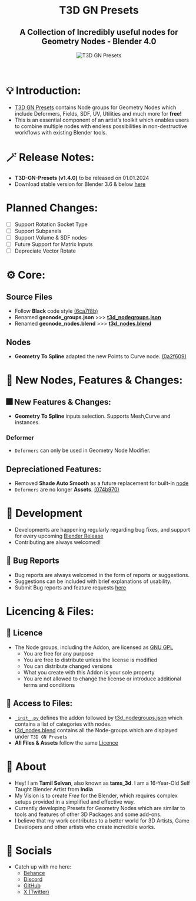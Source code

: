 <div align="center">

# T3D GN Presets
##  A Collection of Incredibly useful nodes for Geometry Nodes - Blender 4.0
![T3D GN Presets](https://user-images.githubusercontent.com/106262964/234839626-d88f0ce9-2399-4193-9940-2257bc728351.png)

<br>
</div>

# 💡 Introduction:

* [T3D GN Presets](https://github.com/Tams3d/T3D-GN-Presets/#t3d-gn-presets) contains Node groups for Geometry Nodes which include Deformers, Fields, SDF, UV, Utilities and much more for **free!**
* This is an essential component of an artist’s toolkit which enables users to combine multiple nodes with endless possibilities in non-destructive workflows with existing Blender tools.

# 🪄 Release Notes:

- **T3D-GN-Presets (v1.4.0)** to be released on 01.01.2024
- Download stable version for Blender 3.6 & below [here](https://github.com/Tams3d/T3D-GN-Presets/releases)    

# Planned Changes:
- [ ] Support Rotation Socket Type
- [ ] Support Subpanels
- [ ] Support Volume & SDF nodes
- [ ] Future Support for Matrix Inputs
- [ ] Depreciate Vector Rotate

# ⚙️ Core:
## Source Files
- Follow **Black** code style [(6ca7f8b)](https://github.com/Tams3d/T3D-GN-Presets/commit/6ca7f8b)
- Renamed **geonode_groups.json** >>> [**t3d_nodegroups.json**](https://github.com/Tams3d/T3D-GN-Presets/blob/Master/t3d_nodegroups.json)
- Renamed **geonode_nodes.blend** >>> [**t3d_nodes.blend**](https://github.com/Tams3d/T3D-GN-Presets/blob/Master/t3d_nodes.blend)

## Nodes
- **Geometry To Spline** adapted the new Points to Curve node. [(0a2f609)](https://github.com/Tams3d/T3D-GN-Presets/commit/0a2f609)

# 🎉 New Nodes, Features & Changes:

## 🎆 New Features & Changes:
- **Geometry To Spline** inputs selection. Supports Mesh,Curve and instances.

### Deformer
- `Deformers` can only be used in Geometry Node Modifier.

## Depreciationed Features:
- Removed **Shade Auto Smooth** as a future replacement for built-in [node](https://projects.blender.org/blender/blender/pulls/108014)
- `Deformers` are no longer **Assets**. [(074b970)](https://github.com/Tams3d/T3D-GN-Presets/commit/074b970)

# 🎯 Development
- Developments are happening regularly regarding bug fixes, and support for every upcoming [Blender Release](https://www.blender.org/download/releases/)
- Contributing are always welcomed!

## 👻 Bug Reports
- Bug reports are always welcomed in the form of reports or suggestions.
- Suggestions can be included with brief explanations of usability.
- Submit Bug reports and feature requests [here](https://github.com/Tams3d/T3D-GN-Presets/issues)

# Licencing & Files:
## 📄 Licence
- The Node groups, including the Addon, are licensed as [GNU GPL](https://github.com/Tams3d/T3D-GN-Presets/blob/Master/LICENSE.txt)
  * You are free for any purpose
  * You are free to distribute unless the license is modified
  * You can distribute changed versions
  * What you create with this Addon is your sole property
  * You are not allowed to change the license or introduce additional terms and conditions

## 📂 Access to Files:
- [ `_init_.py` ](https://github.com/Tams3d/T3D-GN-Presets/blob/Master/__init__.py) defines the addon followed by [t3d_nodegroups.json](https://github.com/Tams3d/T3D-GN-Presets/blob/Master/t3d_nodegroups.json) which contains a list of categories with nodes.
- [t3d_nodes.blend](https://github.com/Tams3d/T3D-GN-Presets/blob/Master/t3d_nodes.blend) contains all the Node-groups which are displayed under `T3D GN Presets`
- **All Files & Assets** follow the same [Licence](https://github.com/Tams3d/T3D-GN-Presets/blob/Master/LICENSE.txt)

# 🦄 About 
  - Hey! I am **Tamil Selvan**, also known as **tams_3d**. I am a 16-Year-Old Self Taught Blender Artist from **India**
  - My Vision is to create *Free* for the Blender, which requires complex setups provided in a simplified and effective way.
  - Currently developing Presets for Geometry Nodes which are similar to tools and features of other 3D Packages and some add-ons.
  - I believe that my work contributes to a better world for 3D Artists, Game Developers and other artists who create incredible works.
  
  # 🥂 Socials
  - Catch up with me here:
    * [Behance](https://www.behance.net/tamilselvan3d)
    * [Discord](https://discord.gg/TNgzbZCdnY)
    * [GitHub](https://github.com/Tams3d)
    * [X (Twitter)](https://twitter.com/Tams_3d)